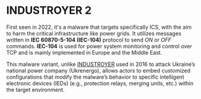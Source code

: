 # INDUSTROYER 2

First seen in 2022, it's a malware that targets specifically ICS, with the aim to harm the critical infrastructure like power grids. It utilizes messages written in **IEC 60870-5-104 (IEC-104)** protocol to send *ON* or *OFF* commands. **IEC-104** is used for power system monitoring and control over TCP and is mainly implemented in Europe and the Middle East.

This malware variant, unlike [INDUSTROYER](https://cyberlaw.ccdcoe.org/wiki/Industroyer_%E2%80%93_Crash_Override_(2016)) used in 2016 to attack Ukraine’s national power company (Ukrenergo), allows actors to embed customized configurations that modify the malware’s behavior to specific intelligent electronic devices (IEDs) (e.g., protection relays, merging units, etc.) within the target environment.
